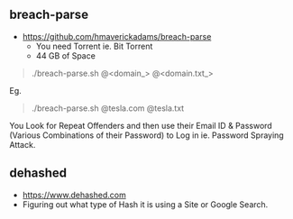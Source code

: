 ## breach-parse

- https://github.com/hmaverickadams/breach-parse
	- You need Torrent ie. Bit Torrent
	- 44 GB of Space

> ./breach-parse.sh @<domain_> @<domain.txt_>

Eg. 

> ./breach-parse.sh @tesla.com @tesla.txt

You Look for Repeat Offenders and then use their Email ID & Password (Various Combinations of their Password) to Log in ie. Password Spraying Attack.

## dehashed

- https://www.dehashed.com
- Figuring out what type of Hash it is using a Site or Google Search.
